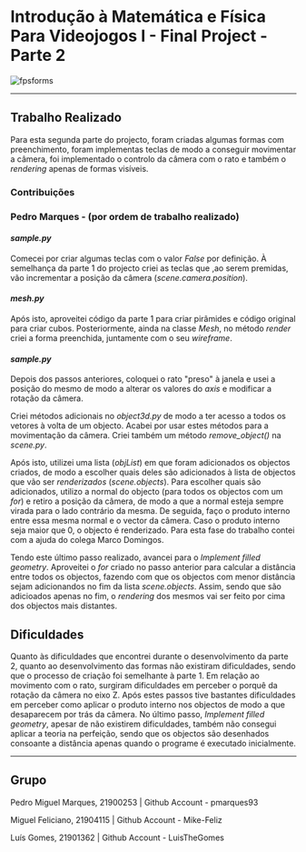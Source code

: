 # Introdução à Matemática e Física Para Videojogos I - Final Project - Parte 2

![fpsforms](https://temptempo.yolasite.com/resources/form%20-%20tf%20matematica%202.png)

---

## Trabalho Realizado

Para esta segunda parte do projecto, foram criadas algumas formas com preenchimento, foram implementas teclas de modo a
conseguir movimentar a câmera, foi implementado o controlo da câmera com o rato e também o *rendering* apenas de formas visíveis.

### Contribuições
### Pedro Marques - (por ordem de trabalho realizado)
#### *sample.py*
Comecei por criar algumas teclas com o valor *False* por definição. À semelhança da parte 1 do projecto criei as teclas que 
,ao serem premidas, vão incrementar a posição da câmera (*scene.camera.position*).

#### *mesh.py*
Após isto, aproveitei código da parte 1 para criar pirâmides e código original para criar cubos. Posteriormente, ainda na classe *Mesh*, no método *render* criei a forma preenchida, juntamente com o seu *wireframe*.

#### *sample.py*
Depois dos passos anteriores, coloquei o rato "preso" à janela e usei a posição do mesmo de modo a alterar os valores 
do *axis* e modificar a rotação da câmera.

Criei métodos adicionais no *object3d.py* de modo a ter acesso a todos os vetores à volta de um objecto. Acabei por usar estes métodos para a movimentação da câmera. Criei também um método *remove_object()* na *scene.py*.

Após isto, utilizei uma lista (*objList*) em que foram adicionados os objectos criados, de modo a escolher quais deles são adicionados à lista de objectos que vão ser *renderizados* (*scene.objects*). Para escolher quais são adicionados, utilizo a normal do objecto (para todos os objectos com um *for*) e retiro a posição da câmera, de modo a que a normal esteja sempre virada para o lado contrário da mesma. De seguida, faço o produto interno entre essa mesma normal e o vector da câmera. Caso o produto interno seja maior que 0, o objecto é renderizado. Para esta fase do trabalho contei com a ajuda do colega Marco Domingos.

Tendo este último passo realizado, avancei para o *Implement filled geometry*. Aproveitei o *for* criado no passo anterior para calcular a distância entre todos os objectos, fazendo com que os objectos com menor distância sejam adicionandos no fim da lista *scene.objects*. Assim, sendo que são adicioados apenas no fim, o *rendering* dos mesmos vai ser feito por cima dos objectos mais distantes.

## Dificuldades
Quanto às dificuldades que encontrei durante o desenvolvimento da parte 2, quanto ao desenvolvimento das formas não existiram dificuldades, sendo que o processo de criação foi semelhante à parte 1. Em relação ao movimento com o rato, surgiram dificuldades em perceber o porquê da rotação da câmera no eixo Z. Após estes passos tive bastantes dificuldades em perceber como aplicar o produto interno nos objectos de modo a que desaparecem por trás da câmera. No último passo, *Implement filled geometry*, apesar de não existirem dificuldades, também não consegui aplicar a teoria na perfeição, sendo que os objectos são desenhados consoante a distância apenas quando o programe é executado inicialmente.

---

## Grupo

Pedro Miguel Marques, 21900253  |  Github Account - pmarques93

Miguel Feliciano, 21904115  |  Github Account - Mike-Feliz

Luís Gomes, 21901362  |  Github Account - LuisTheGomes
